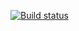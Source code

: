 [![Build status](https://ci.appveyor.com/api/projects/status/g5i9wmxj19gucs3w?svg=true)](https://ci.appveyor.com/project/NastyaImp/aqa2-2-2-g20cm)
